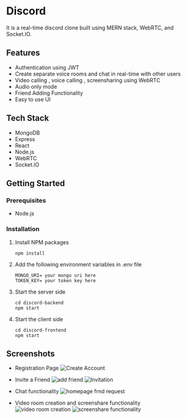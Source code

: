 
# Discord

It is a real-time discord clone built using MERN stack, WebRTC, and Socket.IO. 



## Features
- Authentication using JWT
- Create separate voice rooms and chat in real-time with other users
- Video calling , voice calling , screensharing using WebRTC
- Audio only mode
- Friend Adding Functionality
- Easy to use UI


## Tech Stack
- MongoDB
- Express
- React
- Node.js
- WebRTC
- Socket.IO

## Getting Started

### Prerequisites
- Node.js


### Installation
1. Install NPM packages
    ```
    npm install
    ```
2. Add the following environment variables in .env file

    ```
    MONGO_URI= your mongo uri here 
    TOKEN_KEY= your token key here
    ```
3. Start the server side
    ```
    cd discord-backend
    npm start
    ```
4. Start the client side
    ```
    cd discord-frontend
    npm start
    ```

## Screenshots


- Registration Page
 ![Create Account](https://github.com/DhavalMavani/discord/assets/61201815/2c610c3c-39bf-4e6d-8863-d9655567d267)

- Invite a Friend
![add friend](https://github.com/DhavalMavani/discord/assets/61201815/acd843e9-7a7c-430b-90eb-3db42f279aa6)
![Invitation](https://github.com/DhavalMavani/discord/assets/61201815/f21fcda6-f3e8-4317-a7be-0fbc8c464a94)

- Chat functionality
![homepage frnd request](https://github.com/DhavalMavani/discord/assets/61201815/5c3df664-02bc-446e-b0fa-077d2542d408)

- Video room creation and screenshare functionality
![video room creation](https://github.com/DhavalMavani/discord/assets/61201815/a073b696-83fc-465f-8ba5-db8332f04471)
![screenshare functionality](https://github.com/DhavalMavani/discord/assets/61201815/184743e8-e02d-4a0e-abd7-61dc80053356)
